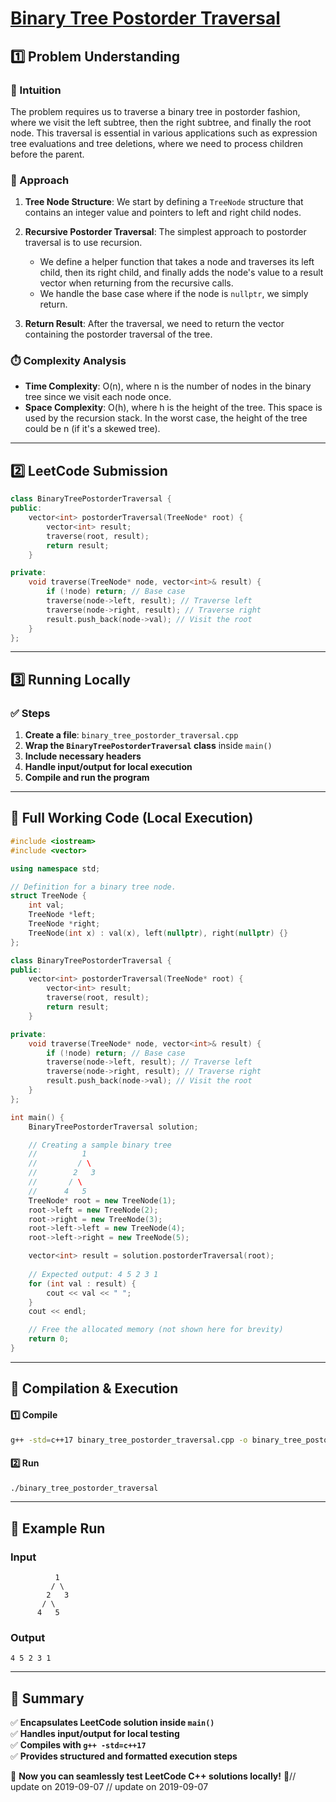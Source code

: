 # **[Binary Tree Postorder Traversal](https://leetcode.com/problems/binary-tree-postorder-traversal/description/)**  

## **1️⃣ Problem Understanding**  
### **📌 Intuition**  
The problem requires us to traverse a binary tree in postorder fashion, where we visit the left subtree, then the right subtree, and finally the root node. This traversal is essential in various applications such as expression tree evaluations and tree deletions, where we need to process children before the parent.

### **🚀 Approach**  
1. **Tree Node Structure**: We start by defining a `TreeNode` structure that contains an integer value and pointers to left and right child nodes.
2. **Recursive Postorder Traversal**: The simplest approach to postorder traversal is to use recursion. 
   - We define a helper function that takes a node and traverses its left child, then its right child, and finally adds the node's value to a result vector when returning from the recursive calls.
   - We handle the base case where if the node is `nullptr`, we simply return.

3. **Return Result**: After the traversal, we need to return the vector containing the postorder traversal of the tree.

### **⏱️ Complexity Analysis**  
- **Time Complexity**: O(n), where n is the number of nodes in the binary tree since we visit each node once.  
- **Space Complexity**: O(h), where h is the height of the tree. This space is used by the recursion stack. In the worst case, the height of the tree could be n (if it's a skewed tree).

---  

## **2️⃣ LeetCode Submission**  
```cpp
class BinaryTreePostorderTraversal {
public:
    vector<int> postorderTraversal(TreeNode* root) {
        vector<int> result;
        traverse(root, result);
        return result;
    }

private:
    void traverse(TreeNode* node, vector<int>& result) {
        if (!node) return; // Base case
        traverse(node->left, result); // Traverse left
        traverse(node->right, result); // Traverse right
        result.push_back(node->val); // Visit the root
    }
};
```  

---  

## **3️⃣ Running Locally**  
### **✅ Steps**  
1. **Create a file**: `binary_tree_postorder_traversal.cpp`  
2. **Wrap the `BinaryTreePostorderTraversal` class** inside `main()`  
3. **Include necessary headers**  
4. **Handle input/output for local execution**  
5. **Compile and run the program**  

---  

## **📝 Full Working Code (Local Execution)**  
```cpp
#include <iostream>
#include <vector>

using namespace std;

// Definition for a binary tree node.
struct TreeNode {
    int val;
    TreeNode *left;
    TreeNode *right;
    TreeNode(int x) : val(x), left(nullptr), right(nullptr) {}
};

class BinaryTreePostorderTraversal {
public:
    vector<int> postorderTraversal(TreeNode* root) {
        vector<int> result;
        traverse(root, result);
        return result;
    }

private:
    void traverse(TreeNode* node, vector<int>& result) {
        if (!node) return; // Base case
        traverse(node->left, result); // Traverse left
        traverse(node->right, result); // Traverse right
        result.push_back(node->val); // Visit the root
    }
};

int main() {
    BinaryTreePostorderTraversal solution;

    // Creating a sample binary tree
    //          1
    //         / \
    //        2   3
    //       / \
    //      4   5
    TreeNode* root = new TreeNode(1);
    root->left = new TreeNode(2);
    root->right = new TreeNode(3);
    root->left->left = new TreeNode(4);
    root->left->right = new TreeNode(5);

    vector<int> result = solution.postorderTraversal(root);
    
    // Expected output: 4 5 2 3 1
    for (int val : result) {
        cout << val << " ";
    }
    cout << endl;

    // Free the allocated memory (not shown here for brevity)
    return 0;
}
```  

---  

## **🔧 Compilation & Execution**  
#### **1️⃣ Compile**  
```bash
g++ -std=c++17 binary_tree_postorder_traversal.cpp -o binary_tree_postorder_traversal
```  

#### **2️⃣ Run**  
```bash
./binary_tree_postorder_traversal
```  

---  

## **🎯 Example Run**  
### **Input**  
```
          1
         / \
        2   3
       / \
      4   5
```  
### **Output**  
```
4 5 2 3 1 
```  

---  

## **📌 Summary**  
✅ **Encapsulates LeetCode solution inside `main()`**  
✅ **Handles input/output for local testing**  
✅ **Compiles with `g++ -std=c++17`**  
✅ **Provides structured and formatted execution steps**  

🚀 **Now you can seamlessly test LeetCode C++ solutions locally!** 🚀// update on 2019-09-07
// update on 2019-09-07
